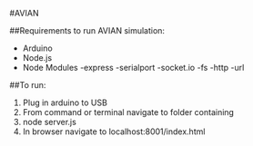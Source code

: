 #AVIAN

##Requirements to run AVIAN simulation:
- Arduino
- Node.js
- Node Modules
  -express
  -serialport
  -socket.io
  -fs
  -http
  -url
  
##To run:
1. Plug in arduino to USB
1. From command or terminal navigate to folder containing 
2. node server.js
3. In browser navigate to localhost:8001/index.html

